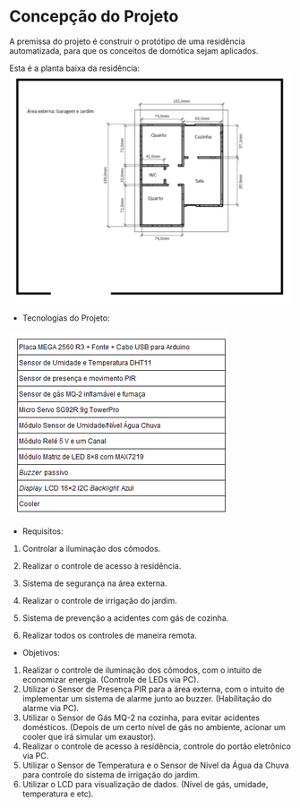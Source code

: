 # Concepção do Projeto

A premissa do projeto é construir o protótipo de uma residência automatizada, para que os conceitos de domótica sejam aplicados.

Esta é a planta baixa da residência:
![Planta baixa](./figuras/NOVAplantabaixa.png)

* Tecnologias do Projeto:

![Tecnologias do Projeto](./figuras/tecnologia.png)


* Requisitos:

1. Controlar a iluminação dos cômodos.

2. Realizar o controle de acesso à residência.

3. Sistema de segurança na área externa.

4. Realizar o controle de irrigação do jardim. 

4. Sistema de prevenção a acidentes com gás de cozinha.

5. Realizar todos os controles de maneira remota.

* Objetivos:

1. Realizar o controle de iluminação dos cômodos, com o intuito de economizar energia. (Controle de LEDs via PC).
2. Utilizar o Sensor de Presença PIR para a área externa, com o intuito de implementar um sistema de alarme junto ao buzzer. (Habilitação do alarme via PC).
3. Utilizar o Sensor de Gás MQ-2 na cozinha, para evitar acidentes domésticos. (Depois de um certo nível de gás no ambiente, acionar um cooler que irá simular um exaustor).
4. Realizar o controle de acesso à residência, controle do portão eletrônico via PC.
5. Utilizar o Sensor de Temperatura e o Sensor de Nível da Água da Chuva para controle do sistema de irrigação do jardim.
6. Utilizar o LCD para visualização de dados. (Nível de gás, umidade, temperatura e etc).




